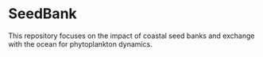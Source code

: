 # SeedBank
This repository focuses on the impact of coastal seed banks and exchange with the ocean for phytoplankton dynamics.
